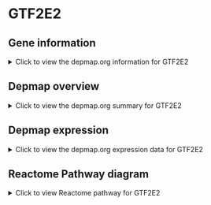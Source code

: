 <h1>GTF2E2</h1>

<h2>Gene information</h2>
<details>
  <summary>Click to view the depmap.org information for GTF2E2</summary>
  <iframe src="https://depmap.org/portal/gene/GTF2E2?tab=about" style="border:none;width:100%;height:800px"></iframe>
</details>

<h2>Depmap overview</h2>
<details>
  <summary>Click to view the depmap.org summary for GTF2E2</summary>
  <iframe src="https://depmap.org/portal/gene/GTF2E2?tab=overview" style="border:none;width:100%;height:800px"></iframe>
</details>

<h2>Depmap expression</h2>
<details>
  <summary>Click to view the depmap.org expression data for GTF2E2</summary>
  <iframe src="https://depmap.org/portal/gene/GTF2E2?tab=characterization" style="border:none;width:100%;height:800px"></iframe>
</details>



<h2>Reactome Pathway diagram</h2>
<details>
  <summary>Click to view Reactome pathway for GTF2E2</summary>
  <p>RNA Polymerase II Transcription Initiation And Promoter Clearance</p>
  <iframe src="https://reactome.org/PathwayBrowser/#/R-HSA-76042" style="border:none;width:100%;height:800px"></iframe>
</details>



